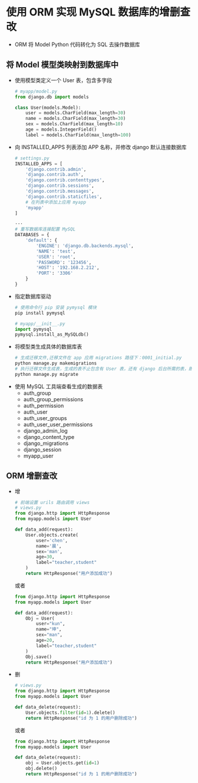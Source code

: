 # 使用 ORM 实现 MySQL 数据库的增删查改
- ORM 将 Model Python 代码转化为 SQL 去操作数据库
## 将 Model 模型类映射到数据库中
- 使用模型类定义一个 User 表，包含多字段
    ```python
    # myapp/model.py
    from django.db import models

    class User(models.Model):
        user = models.CharField(max_length=30)
        name = models.CharField(max_length=30)
        sex = models.CharField(max_length=10)
        age = models.IntegerField()
        label = models.CharField(max_length=100)
    ```
- 向 INSTALLED_APPS 列表添加 APP 名称，并修改 django 默认连接数据库
    ```python
    # settings.py
    INSTALLED_APPS = [
        'django.contrib.admin',
        'django.contrib.auth',
        'django.contrib.contenttypes',
        'django.contrib.sessions',
        'django.contrib.messages',
        'django.contrib.staticfiles',
        # 在列表中添加上应用 myapp
        'myapp'
    ]

    ···
    # 重写数据库连接配置 MySQL
    DATABASES = {
        'default': {
            'ENGINE': 'django.db.backends.mysql',
            'NAME': 'test',
            'USER': 'root',
            'PASSWORD': '123456',
            'HOST': '192.168.2.212',
            'PORT': '3306'
        }
    }
    ```
- 指定数据库驱动
    ```bash
    # 使用命令行 pip 安装 pymysql 模块
    pip install pymysql
    ```
    ```python
    # myapp/__init__.py
    import pymysql
    pymysql.install_as_MySQLdb()
    ```
- 将模型类生成具体的数据库表
    ```python
    # 生成迁移文件,迁移文件在 app 应用 migrations 路径下：0001_initial.py
    python manage.py makemigrations
    # 执行迁移文件生成表，生成的表不止包含有 User 表，还有 django 后台所需的表，即 INSTALLED_APPS 列表下所有的应用都会生成表
    python manage.py migrate
    ```
- 使用 MySQL 工具端查看生成的数据表
    - auth_group
    - auth_group_permissions
    - auth_permission
    - auth_user
    - auth_user_groups
    - auth_user_user_permissions
    - django_admin_log
    - django_content_type
    - django_migrations
    - django_session
    - myapp_user

## ORM 增删查改
- 增
    ```python
    # 前端设置 urils 路由调用 views
    # views.py
    from django.http import HttpResponse
    from myapp.models import User

    def data_add(request):
        User.objects.create(
            user='chen',
            name='晨',
            sex='man',
            age=30,
            label="teacher,student"
        )
        return HttpResponse("用户添加成功")
    ```
    或者
    ```python
    from django.http import HttpResponse
    from myapp.models import User

    def data_add(request):
        Obj = User(
            user="kun",
            name="坤",
            sex="man",
            age=20,
            label="teacher,student"
        )
        Obj.save()
        return HttpResponse("用户添加成功")
    ```
- 删
    ```python
    # views.py
    from django.http import HttpResponse
    from myapp.models import User

    def data_delete(request):
        User.objects.filter(id=1).delete()
        return HttpResponse("id 为 1 的用户删除成功")
    ```
    或者
    ```python
    from django.http import HttpResponse
    from myapp.models import User

    def data_delete(request):
        obj = User.objects.get(id=1)
        obj.delete()
        return HttpResponse("id 为 1 的用户删除成功")
    ```